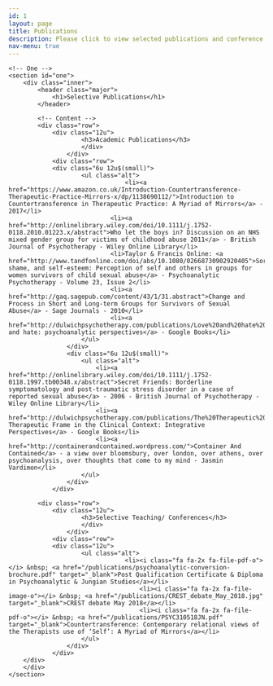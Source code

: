 ```yaml
---
id: 1
layout: page
title: Publications
description: Please click to view selected publications and conference links
nav-menu: true
---
```


<!-- Main -->

<div id="main" class="alt">

    <!-- One -->
    <section id="one">
    	<div class="inner">
    		<header class="major">
    			<h1>Selective Publications</h1>
    		</header>

    		<!-- Content -->
    		<div class="row">
    			<div class="12u">
    					<h3>Academic Publications</h3>
    					</div>
    				</div>
    			<div class="row">
    			<div class="6u 12u$(small)">
    					<ul class="alt">
    								<li><a href="https://www.amazon.co.uk/Introduction-Countertransference-Therapeutic-Practice-Mirrors-x/dp/1138690112/">Introduction to Countertransference in Therapeutic Practice: A Myriad of Mirrors</a> - 2017</li>
    							<li><a href="http://onlinelibrary.wiley.com/doi/10.1111/j.1752-0118.2010.01223.x/abstract">Who let the boys in? Discussion on an NHS mixed gender group for victims of childhood abuse 2011</a> - British Journal of Psychotherapy - Wiley Online Library</li>
    							<li>Taylor & Francis Online: <a href="http://www.tandfonline.com/doi/abs/10.1080/02668730902920405">Sorrow, shame, and self-esteem: Perception of self and others in groups for women survivors of child sexual abuse</a> - Psychoanalytic Psychotherapy - Volume 23, Issue 2</li>
    							<li><a href="http://gaq.sagepub.com/content/43/1/31.abstract">Change and Process in Short and Long-term Groups for Survivors of Sexual Abuse</a> - Sage Journals - 2010</li>
    							<li><a href="http://dulwichpsychotherapy.com/publications/Love%20and%20hate%20reading[1].pdf">Love and hate: psychoanalytic perspectives</a> - Google Books</li>
    					</ul>
    				</div>
    				<div class="6u 12u$(small)">
    					<ul class="alt">
    						<li><a href="http://onlinelibrary.wiley.com/doi/10.1111/j.1752-0118.1997.tb00348.x/abstract">Secret Friends: Borderline symptomatology and post-traumatic stress disorder in a case of reported sexual abuse</a> - 2006 - British Journal of Psychotherapy - Wiley Online Library</li>
    						<li><a href="http://dulwichpsychotherapy.com/publications/The%20Therapeutic%20Frame0001.pdf">The Therapeutic Frame in the Clinical Context: Integrative Perspectives</a> - Google Books</li>
    						<li><a href="http://containerandcontained.wordpress.com/">Container And Contained</a> - a view over bloomsbury, over london, over athens, over psychoanalysis, over thoughts that come to my mind - Jasmin Vardimon</li>
    					</ul>
    				</div>
    			</div>

    		<div class="row">
    			<div class="12u">
    					<h3>Selective Teaching/ Conferences</h3>
    					</div>
    				</div>
    			<div class="row">
    			<div class="12u">
    					<ul class="alt">
    								<li><i class="fa fa-2x fa-file-pdf-o"></i> &nbsp; <a href="/publications/psychoanalytic-conversion-brochure.pdf" target="_blank">Post Qualification Certificate & Diploma in Psychoanalytic & Jungian Studies</a></li>
    									<li><i class="fa fa-2x fa-file-image-o"></i> &nbsp; <a href="/publications/CREST_debate_May_2018.jpg" target="_blank">CREST debate May 2018</a></li>
    									<li><i class="fa fa-2x fa-file-pdf-o"></i> &nbsp; <a href="/publications/PSYC310518JN.pdf" target="_blank">Countertransference: Contemporary relational views of the Therapists use of ‘Self’: A Myriad of Mirrors</a></li>
    					</ul>
    				</div>
    			</div>
    	</div>
    	</div>
    </section>

</div>
